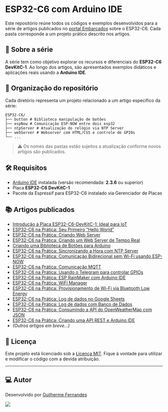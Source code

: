 # ESP32-C6 com Arduino IDE

Este repositório reúne todos os códigos e exemplos desenvolvidos para a série de artigos publicados no [portal Embarcados](https://www.embarcados.com.br/) sobre o ESP32-C6. Cada pasta corresponde a um projeto prático descrito nos artigos.

## 🚀 Sobre a série

A série tem como objetivo explorar os recursos e diferenciais do **ESP32-C6 DevKitC-1**. Ao longo dos artigos, são apresentados exemplos didáticos e aplicações reais usando a **Arduino IDE**.

## 📂 Organização do repositório

Cada diretório representa um projeto relacionado a um artigo específico da série:

```
ESP32-C6/
├── button # Biblioteca manipulação de botões
├── espNow # Comunicação ESP-NOW entre dois esp32
├── ntpServer # Atualização do relógio via NTP Server
├── webServer # Webserver com HTML/CSS e controle de GPIOs
└── ...
```

> ⚠️ Os nomes das pastas estão sujeitos a atualização conforme novos artigos são publicados.

## 🛠️ Requisitos

- [Arduino IDE](https://www.arduino.cc/en/software) instalada (versão recomendada: **2.3.6** ou superior)
- Placa **ESP32-C6 DevKitC-1**
- Pacote da Espressif para ESP32-C6 instalado via Gerenciador de Placas

## 📚 Artigos publicados

- [Introdução à Placa ESP32-C6-DevKitC-1: Ideal para IoT](https://embarcados.com.br/introducao-a-placa-esp32-c6-devkitc-1-ideal-para-iot/)
- [ESP32-C6 na Prática: Seu Primeiro “Hello World”](https://embarcados.com.br/esp32-c6-na-pratica-seu-primeiro-hello-world/)
- [ESP32-C6 na Prática: Criando Web Server](https://embarcados.com.br/esp32-c6-na-pratica-criando-web-server/)
- [ESP32-C6 na Prática: Criando um Web Server de Tempo Real](https://embarcados.com.br/esp32-c6-na-pratica-criando-um-web-server-de-tempo-real/)
- [Criando uma Biblioteca de Botões para Arduino](https://embarcados.com.br/criando-uma-biblioteca-de-botoes-para-arduino/)
- [ESP32-C6 na Prática: Sincronizando a Hora com NTP Server](https://embarcados.com.br/esp32-c6-na-pratica-sincronizando-a-hora-com-ntp-server/)
- [ESP32-C6 na Prática: Comunicação Bidirecional sem Wi-Fi usando ESP-NOW](https://embarcados.com.br/esp32-c6-na-pratica-comunicacao-bidirecional-sem-wi-fi-usando-esp-now/)
- [ESP32-C6 na Prática: Comunicação MQTT](https://embarcados.com.br/esp32-c6-na-pratica-comunicacao-mqtt/)
- [ESP32-C6 na Prática: Usando o Telegram para controlar GPIOs](https://embarcados.com.br/esp32-c6-na-pratica-usando-o-telegram-para-controlar-gpios/)
- [ESP32-C6 na Prática: ESP RainMaker com Arduino IDE](https://embarcados.com.br/esp32-c6-na-pratica-esp-rainmaker-com-arduino-ide/)
- [ESP32-C6 na Prática: WiFi Manager](https://embarcados.com.br/esp32-c6-na-pratica-wifi-manager/)
- [ESP32-C6 na Prática: Provisionamento de Wi-Fi via Bluetooth Low Energy](https://embarcados.com.br/esp32-c6-na-pratica-provisionamento-de-wi-fi-via-bluetooth-low-energy/)
- [ESP32-C6 na Prática: Log de dados no Google Sheets](https://embarcados.com.br/esp32-c6-na-pratica-log-de-dados-no-google-sheets/)
- [ESP32-C6 na Prática: Log de dados com Banco de Dados](https://embarcados.com.br/esp32-c6-na-pratica-log-de-dados-com-banco-de-dados/)
- [ESP32-C6 na Prática: Consumindo a API do OpenWeatherMap com JSON](https://embarcados.com.br/esp32-c6-na-pratica-consumindo-a-api-do-openweathermap-com-json/)
- [ESP32-C6 na Prática: Criando uma API REST e Arduino IDE](https://embarcados.com.br/esp32-c6-na-pratica-criando-uma-api-rest-e-arduino-ide/)
- _(Outros artigos em breve...)_

## 📜 Licença

Este projeto está licenciado sob a [Licença MIT](LICENSE). Fique à vontade para utilizar e modificar o código com a devida atribuição.

---

## 💻 Autor

Desenvolvido por [Guilherme Fernandes](https://github.com/guilhermefernandesk)

<a href="https://www.linkedin.com/in/iguilherme" target="_blank"><img src="https://img.shields.io/badge/-LinkedIn-%230077B5?style=for-the-badge&logo=linkedin&logoColor=white" target="_blank"></a>
